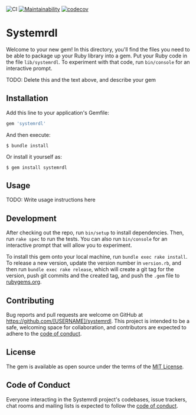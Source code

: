 ![CI](https://github.com/taichi-ishitani/systemrdl/workflows/CI/badge.svg?branch=master)
[![Maintainability](https://api.codeclimate.com/v1/badges/2b1b675860b36aefca06/maintainability)](https://codeclimate.com/github/taichi-ishitani/systemrdl/maintainability)
[![codecov](https://codecov.io/gh/taichi-ishitani/systemrdl/branch/master/graph/badge.svg?token=J8L9X2J26A)](https://codecov.io/gh/taichi-ishitani/systemrdl)

# Systemrdl

Welcome to your new gem! In this directory, you'll find the files you need to be able to package up your Ruby library into a gem. Put your Ruby code in the file `lib/systemrdl`. To experiment with that code, run `bin/console` for an interactive prompt.

TODO: Delete this and the text above, and describe your gem

## Installation

Add this line to your application's Gemfile:

```ruby
gem 'systemrdl'
```

And then execute:

    $ bundle install

Or install it yourself as:

    $ gem install systemrdl

## Usage

TODO: Write usage instructions here

## Development

After checking out the repo, run `bin/setup` to install dependencies. Then, run `rake spec` to run the tests. You can also run `bin/console` for an interactive prompt that will allow you to experiment.

To install this gem onto your local machine, run `bundle exec rake install`. To release a new version, update the version number in `version.rb`, and then run `bundle exec rake release`, which will create a git tag for the version, push git commits and the created tag, and push the `.gem` file to [rubygems.org](https://rubygems.org).

## Contributing

Bug reports and pull requests are welcome on GitHub at https://github.com/[USERNAME]/systemrdl. This project is intended to be a safe, welcoming space for collaboration, and contributors are expected to adhere to the [code of conduct](https://github.com/[USERNAME]/systemrdl/blob/master/CODE_OF_CONDUCT.md).

## License

The gem is available as open source under the terms of the [MIT License](https://opensource.org/licenses/MIT).

## Code of Conduct

Everyone interacting in the Systemrdl project's codebases, issue trackers, chat rooms and mailing lists is expected to follow the [code of conduct](https://github.com/[USERNAME]/systemrdl/blob/master/CODE_OF_CONDUCT.md).

